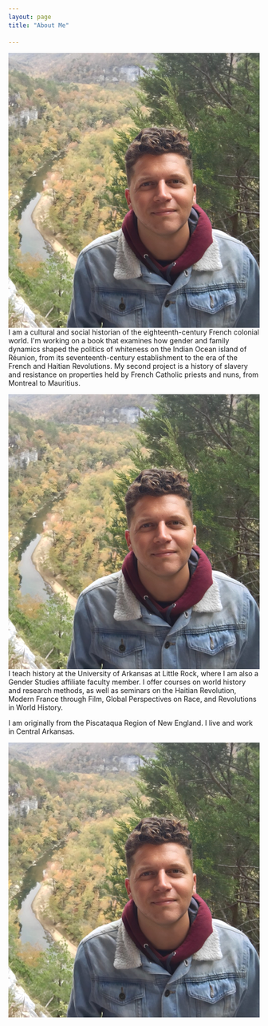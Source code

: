 ```yaml
---
layout: page
title: "About Me"

---
```


<img style="float: right;" src="fotoreminismall.jpg">

I am a cultural and social historian of the eighteenth-century French colonial world. I'm working on a book that examines how gender and family dynamics shaped the politics of whiteness on the Indian Ocean island of Réunion, from its seventeenth-century establishment to the era of the French and Haitian Revolutions. My second project is a history of slavery and resistance on properties held by French Catholic priests and nuns, from Montreal to Mauritius. 

<img align="right" src="fotoreminismall.jpg" />

I teach history at the University of Arkansas at Little Rock, where I am also a Gender Studies affiliate faculty member. I offer courses on world history and research methods, as well as seminars on the Haitian Revolution, Modern France through Film, Global Perspectives on Race, and Revolutions in World History.

I am originally from the Piscataqua Region of New England. I live and work in Central Arkansas.

![National_River_Park_Arkansas](fotoreminismall.jpg)
